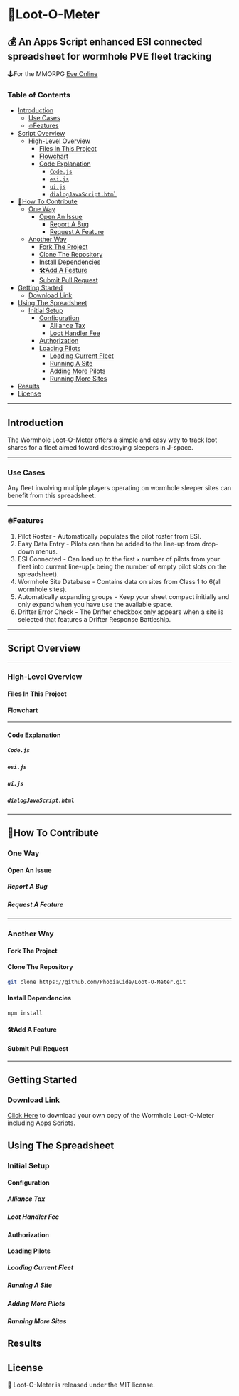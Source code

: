 # 🎁Loot-O-Meter <!-- omit from toc -->

## 💰 An Apps Script enhanced ESI connected spreadsheet for wormhole PVE fleet tracking <!-- omit from toc -->

🕹️For the MMORPG [Eve Online](https://www.eveonline.com)

### Table of Contents <!-- omit from toc -->

- [Introduction](#introduction)
  - [Use Cases](#use-cases)
  - [🔥Features](#features)
- [Script Overview](#script-overview)
  - [High-Level Overview](#high-level-overview)
    - [Files In This Project](#files-in-this-project)
    - [Flowchart](#flowchart)
    - [Code Explanation](#code-explanation)
      - [`Code.js`](#codejs)
      - [`esi.js`](#esijs)
      - [`ui.js`](#uijs)
      - [`dialogJavaScript.html`](#dialogjavascripthtml)
- [🤝How To Contribute](#how-to-contribute)
  - [One Way](#one-way)
    - [Open An Issue](#open-an-issue)
      - [Report A Bug](#report-a-bug)
      - [Request A Feature](#request-a-feature)
  - [Another Way](#another-way)
    - [Fork The Project](#fork-the-project)
    - [Clone The Repository](#clone-the-repository)
    - [Install Dependencies](#install-dependencies)
    - [🛠️Add A Feature](#️add-a-feature)
    - [Submit Pull Request](#submit-pull-request)
- [Getting Started](#getting-started)
  - [Download Link](#download-link)
- [Using The Spreadsheet](#using-the-spreadsheet)
  - [Initial Setup](#initial-setup)
    - [Configuration](#configuration)
      - [Alliance Tax](#alliance-tax)
      - [Loot Handler Fee](#loot-handler-fee)
    - [Authorization](#authorization)
    - [Loading Pilots](#loading-pilots)
      - [Loading Current Fleet](#loading-current-fleet)
      - [Running A Site](#running-a-site)
      - [Adding More Pilots](#adding-more-pilots)
      - [Running More Sites](#running-more-sites)
- [Results](#results)
- [License](#license)

---

## Introduction

The Wormhole Loot-O-Meter offers a simple and easy way to track loot shares for a fleet aimed toward destroying sleepers in J-space.

---

### Use Cases

Any fleet involving multiple players operating on wormhole sleeper sites can benefit from this spreadsheet.

---

### 🔥Features

1. Pilot Roster - Automatically populates the pilot roster from ESI.
2. Easy Data Entry - Pilots can then be added to the line-up from drop-down menus.  
3. ESI Connected - Can load up to the first `x` number of pilots from your fleet into current line-up(`x` being the number of empty pilot slots on the spreadsheet).
4. Wormhole Site Database - Contains data on sites from Class 1 to 6(all wormhole sites).
5. Automatically expanding groups - Keep your sheet compact initially and only expand when you have use the available space.
6. Drifter Error Check - The Drifter checkbox only appears when a site is selected that features a Drifter Response Battleship.

---

## Script Overview

---

### High-Level Overview

#### Files In This Project

#### Flowchart

---

#### Code Explanation

##### `Code.js`

##### `esi.js`

##### `ui.js`

##### `dialogJavaScript.html`

---

## 🤝How To Contribute

### One Way

#### Open An Issue

##### Report A Bug

##### Request A Feature

---

### Another Way

#### Fork The Project

#### Clone The Repository

```bash
git clone https://github.com/PhobiaCide/Loot-O-Meter.git
```

#### Install Dependencies

```bash
npm install
```

#### 🛠️Add A Feature

#### Submit Pull Request

---

## Getting Started

### Download Link

[Click Here](https://docs.google.com/spreadsheets/d/1dKZ7OjaDgEqzoYoaXt_dhMxFHNkrxQLyQP-HsAnjYqo/copy?usp=sharing) to download your own copy of the Wormhole Loot-O-Meter including Apps Scripts.

## Using The Spreadsheet

### Initial Setup

#### Configuration

##### Alliance Tax

##### Loot Handler Fee

#### Authorization

#### Loading Pilots

##### Loading Current Fleet

##### Running A Site

##### Adding More Pilots

##### Running More Sites

## Results

## License

📜 Loot-O-Meter is released under the MIT license.
